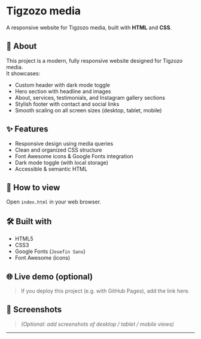 # Tigzozo media

A responsive website for Tigzozo media, built with **HTML** and **CSS**.

## 📌 About
This project is a modern, fully responsive website designed for Tigzozo media.  
It showcases:
- Custom header with dark mode toggle
- Hero section with headline and images
- About, services, testimonials, and Instagram gallery sections
- Stylish footer with contact and social links
- Smooth scaling on all screen sizes (desktop, tablet, mobile)

## ✨ Features
- Responsive design using media queries
- Clean and organized CSS structure
- Font Awesome icons & Google Fonts integration
- Dark mode toggle (with local storage)
- Accessible & semantic HTML


## 🚀 How to view
Open `index.html` in your web browser.

## 🛠 Built with
- HTML5
- CSS3
- Google Fonts (`Josefin Sans`)
- Font Awesome (icons)

## 🌐 Live demo (optional)
> If you deploy this project (e.g. with GitHub Pages), add the link here.

## 📸 Screenshots
> *(Optional: add screenshots of desktop / tablet / mobile views)*

---
